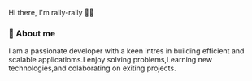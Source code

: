 Hi there, I'm raily-raily 👋🏻 

### 🚀 About me
I am a passionate developer with a keen intres in building efficient and scalable applicatioms.I enjoy solving problems,Learning new technologies,and colaborating on exiting projects. 
